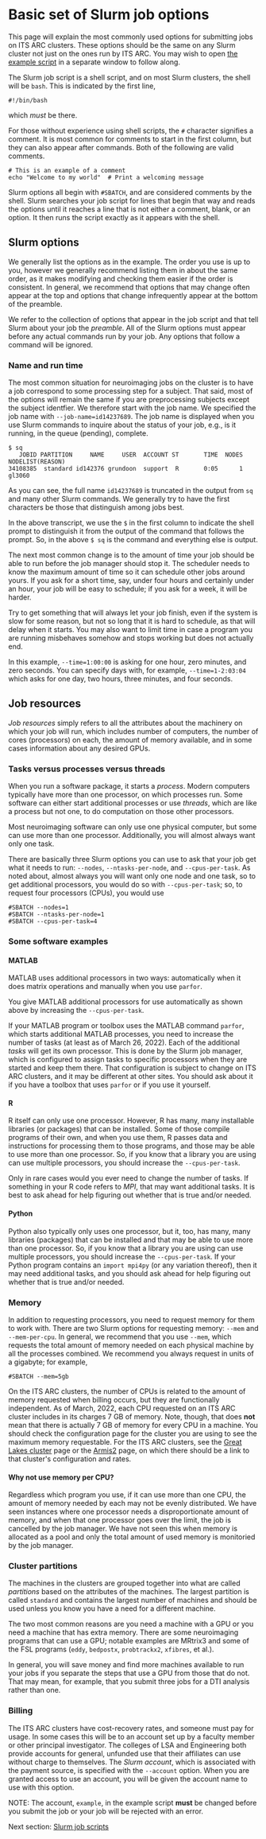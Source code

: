 # Basic set of Slurm job options

This page will explain the most commonly used options for submitting jobs
on ITS ARC clusters.  These options should be the same on any Slurm cluster
not just on the ones run by ITS ARC.  You may wish to open [the example
script](basic-job-script.html) in a separate window to follow along.


The Slurm job script is a shell script, and on most Slurm clusters, the
shell will be `bash`.  This is indicated by the first line,

```
#!/bin/bash
```

which _must_ be there.

For those without experience using shell scripts, the `#` character
signifies a comment.  It is most common for comments to start in the first
column, but they can also appear after commands.  Both of the following are
valid comments.

```
# This is an example of a comment
echo "Welcome to my world"  # Print a welcoming message
```

Slurm options all begin with `#SBATCH`, and are considered comments by the
shell.  Slurm searches your job script for lines that begin that way and
reads the options until it reaches a line that is not either a comment, blank,
or an option.  It then runs the script exactly as it appears with the shell.

## Slurm options

We generally list the options as in the example.  The order you use is up to
you, however we generally recommend listing them in about the same order, as
it makes modifying and checking them easier if the order is consistent.  In
general, we recommend that options that may change often appear at the top
and options that change infrequently appear at the bottom of the preamble.

We refer to the collection of options that appear in the job script and that
tell Slurm about your job the _preamble_.  All of the Slurm options must
appear before any actual commands run by your job.  Any options that follow
a command will be ignored.

### Name and run time

The most common situation for neuroimaging jobs on the cluster is to have
a job correspond to some processing step for a subject.  That said, most
of the options will remain the same if you are preprocessing subjects
except the subject identfier.  We therefore start with the job name.  We
specified the job name with `--job-name=id14237689`.  The job name is displayed
when you use Slurm commands to inquire about the status of your job, e.g.,
is it running, in the queue (pending), complete.

```
$ sq
   JOBID PARTITION     NAME     USER  ACCOUNT ST       TIME  NODES NODELIST(REASON)
34108385  standard id142376 grundoon  support  R       0:05      1 gl3060
```

As you can see, the full name `id14237689` is truncated in the output from
`sq` and many other Slurm commands.  We generally try to have the first
characters be those that distinguish among jobs best.

In the above transcript, we use the `$` in the first column to indicate the
shell prompt to distinguish it from the output of the command that follows
the prompt.  So, in the above `$ sq` is the command and everything else is
output.

The next most common change is to the amount of time your job should be
able to run before the job manager should stop it.  The scheduler needs to
know the maximum amount of time so it can schedule other jobs around yours.
If you ask for a short time, say, under four hours and certainly under an
hour, your job will be easy to schedule; if you ask for a week, it will be
harder.

Try to get something that will always let your job finish, even if the
system is slow for some reason, but not so long that it is hard to schedule,
as that will delay when it starts.  You may also want to limit time in
case a program you are running misbehaves somehow and stops working
but does not actually end.

In this example, `--time=1:00:00` is asking for one hour, zero minutes, and
zero seconds.  You can specify days with, for example, `--time=1-2:03:04`
which asks for one day, two hours, three minutes, and four seconds.

## Job resources

_Job resources_ simply refers to all the attributes about the machinery
on which your job will run, which includes number of computers, the number
of cores (processors) on each, the amount of memory available, and in
some cases information about any desired GPUs.

### Tasks versus processes versus threads

When you run a software package, it starts a _process_.  Modern computers
typically have more than one processor, on which processes run.  Some software
can either start additional processes or use _threads_, which are like a
process but not one, to do computation on those other processors.

Most neuroimaging software can only use one physical computer, but some
can use more than one processor.  Additionally, you will almost always
want only one task.

There are basically three Slurm options you can use to ask that your job
get what it needs to run:  `--nodes`, `--ntasks-per-node`, and
`--cpus-per-task`.  As noted about, almost always you will want only one
node and one task, so to get additional processors, you would do so with
`--cpus-per-task`; so, to request four processors (CPUs), you would use

```
#SBATCH --nodes=1
#SBATCH --ntasks-per-node=1
#SBATCH --cpus-per-task=4
```

### Some software examples

#### MATLAB

MATLAB uses additional processors in two ways: automatically when it does
matrix operations and manually when you use `parfor`.

You give MATLAB additional processors for use automatically as shown above
by increasing the `--cpus-per-task`.

If your MATLAB program or toolbox uses the MATLAB command `parfor`, which
starts additional MATLAB processes, you need to increase the number of tasks
(at least as of March 26, 2022).  Each of the additional _tasks_ will get
its own processor.  This is done by the Slurm job manager, which is
configured to assign tasks to specific processors when they are started and
keep them there.  That configuration is subject to change on ITS ARC
clusters, and it may be different at other sites.  You should ask about it
if you have a toolbox that uses `parfor` or if you use it yourself.

#### R

R itself can only use one processor.  However, R has many, many installable
libraries (or packages) that can be installed.  Some of those compile
programs of their own, and when you use them, R passes data and instructions
for processing them to those programs, and those may be able to use more
than one processor.  So, if you know that a library you are using can use
multiple processors, you should increase the `--cpus-per-task`.

Only in rare cases would you ever need to change the number of tasks.
If something in your R code refers to _MPI_, that may want additional tasks.
It is best to ask ahead for help figuring out whether that is true and/or
needed.

#### Python

Python also typically only uses one processor, but it, too, has many,
many libraries (packages) that can be installed and that may be able to
use more than one processor.  So, if you know that a library you are using
can use multiple processors, you should increase the `--cpus-per-task`.
If your Python program contains an `import mpi4py` (or any variation
thereof), then it may need additional tasks, and you should ask ahead for
help figuring out whether that is true and/or needed.

### Memory

In addition to requesting processors, you need to request memory for them
to work with.  There are two Slurm options for requesting memory:  `--mem`
and `--mem-per-cpu`.  In general, we recommend that you use `--mem`, which
requests the total amount of memory needed on each physical machine by all
the processes combined.  We recommend you always request in units of a
gigabyte; for example,

```
#SBATCH --mem=5gb
```

On the ITS ARC clusters, the number of CPUs is related to the amount of
memory requested when billing occurs, but they are functionally independent.
As of March, 2022, each CPU requested on an ITS ARC cluster includes in its
charges 7 GB of memory.  Note, though, that does **not** mean that there
is actually 7 GB of memory for every CPU in a machine.  You should check
the configuration page for the cluster you are using to see the maximum
memory requestable. For the ITS ARC clusters, see the [Great Lakes
cluster](https://arc.umich.edu/greatlakes/) page or the
[Armis2](https://arc.umich.edu/armis2/) page, on which there should be a
link to that cluster's configuration and rates.

#### Why not use memory per CPU?

Regardless which program you use, if it can use more than one CPU, the amount
of memory needed by each may not be evenly distributed.  We have seen
instances where one processor needs a disproportionate amount of memory, and
when that one processor goes over the limit, the job is cancelled by the
job manager.  We have not seen this when memory is allocated as a pool
and only the total amount of used memory is monitoried by the job manager.

### Cluster partitions

The machines in the clusters are grouped together into what are called
_partitions_ based on the attributes of the machines.  The largest partition
is called `standard` and contains the largest number of machines and should
be used unless you know you have a need for a different machine.

The two most common reasons are you need a machine with a GPU or you need
a machine that has extra memory.  There are some neuroimaging programs that
can use a GPU; notable examples are MRtrix3 and some of the FSL programs
(`eddy`, `bedpostx`, `probtrackx2`, `xfibres`, et al.).

In general, you will save money and find more machines available to run your
jobs if you separate the steps that use a GPU from those that do not.  That
may mean, for example, that you submit three jobs for a DTI analysis rather
than one.

### Billing

The ITS ARC clusters have cost-recovery rates, and someone must pay for
usage.  In some cases this will be to an account set up by a faculty member
or other principal investigator.  The colleges of LSA and Engineering both
provide accounts for general, unfunded use that their affiliates can use
without charge to themselves.  The _Slurm account_, which is associated with
the payment source, is specified with the `--account` option.  When you
are granted access to use an account, you will be given the account name
to use with this option.

NOTE:  The account, `example`, in the example script **must** be changed
before you submit the job or your job will be rejected with an error.

Next section:  [Slurm job scripts](job_scripts.html)

